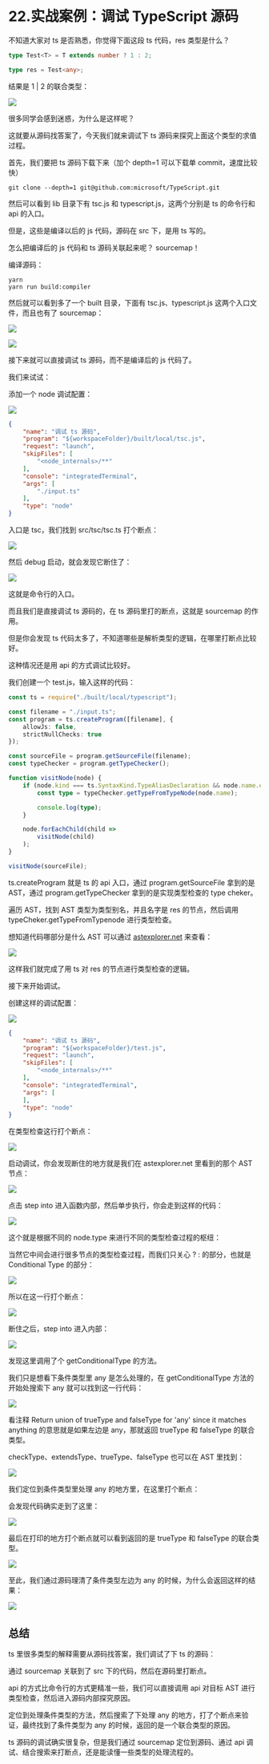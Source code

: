 # 22.实战案例：调试 TypeScript 源码

不知道大家对 ts 是否熟悉，你觉得下面这段 ts 代码，res 类型是什么？

```typescript
type Test<T> = T extends number ? 1 : 2;

type res = Test<any>;
```

结果是 1 | 2 的联合类型：

![](./images/d739474b429a39d9e748e073e0450f27.webp )

很多同学会感到迷惑，为什么是这样呢？

这就要从源码找答案了，今天我们就来调试下 ts 源码来探究上面这个类型的求值过程。

首先，我们要把 ts 源码下载下来（加个 depth=1 可以下载单 commit，速度比较快）

```
git clone --depth=1 git@github.com:microsoft/TypeScript.git
```

然后可以看到 lib 目录下有 tsc.js 和 typescript.js，这两个分别是 ts 的命令行和 api 的入口。

但是，这些是编译以后的 js 代码，源码在 src 下，是用 ts 写的。

怎么把编译后的 js 代码和 ts 源码关联起来呢？ sourcemap！

编译源码：

```
yarn 
yarn run build:compiler
```
然后就可以看到多了一个 built 目录，下面有 tsc.js、typescript.js 这两个入口文件，而且也有了 sourcemap：

![](./images/1d4f17d9d85212e02045b517ed3598e8.webp )

![](./images/4702b72e276524d46e09b5cfc02aa8f1.webp )

接下来就可以直接调试 ts 源码，而不是编译后的 js 代码了。

我们来试试：

添加一个 node 调试配置：

![](./images/133376191d8a72387984b3e6bca65d23.webp )

```json
{
    "name": "调试 ts 源码",
    "program": "${workspaceFolder}/built/local/tsc.js",
    "request": "launch",
    "skipFiles": [
        "<node_internals>/**"
    ],
    "console": "integratedTerminal",
    "args": [
        "./input.ts"
    ],
    "type": "node"
}
```
入口是 tsc，我们找到 src/tsc/tsc.ts 打个断点：

![](./images/f87356a3578b0d0119d90d5cef89482b.webp )

然后 debug 启动，就会发现它断住了：

![](./images/cd407ed1a8de36ac7cf1a94d157b1aba.webp )

这就是命令行的入口。

而且我们是直接调试 ts 源码的，在 ts 源码里打的断点，这就是 sourcemap 的作用。

但是你会发现 ts 代码太多了，不知道哪些是解析类型的逻辑，在哪里打断点比较好。

这种情况还是用 api 的方式调试比较好。

我们创建一个 test.js，输入这样的代码：

```typescript
const ts = require("./built/local/typescript");

const filename = "./input.ts";
const program = ts.createProgram([filename], {
    allowJs: false,
    strictNullChecks: true
});

const sourceFile = program.getSourceFile(filename);
const typeChecker = program.getTypeChecker();

function visitNode(node) {
    if (node.kind === ts.SyntaxKind.TypeAliasDeclaration && node.name.escapedText === 'res')  {
        const type = typeChecker.getTypeFromTypeNode(node.name);

        console.log(type);
    }

    node.forEachChild(child =>
        visitNode(child)
    );
}

visitNode(sourceFile);
```

ts.createProgram 就是 ts 的 api 入口，通过 program.getSourceFile 拿到的是 AST，通过 program.getTypeChecker 拿到的是实现类型检查的 type cheker。

遍历 AST，找到 AST 类型为类型别名，并且名字是 res 的节点，然后调用 typeCheker.getTypeFromTypenode 进行类型检查。

想知道代码哪部分是什么 AST 可以通过 [astexplorer.net](https://astexplorer.net/#/gist/3a718a7f5072cdaad804c0ebec076526/5baa661cc653c9846479de3f012f6fbd8dbe1fd3) 来查看：

![](./images/df99ff58964b044528526d2212ece0fa.webp )

这样我们就完成了用 ts 对 res 的节点进行类型检查的逻辑。

接下来开始调试。

创建这样的调试配置：

![](./images/0bce28f940fdcfa8a8a69cb0ee583f37.webp )

```json
{
    "name": "调试 ts 源码",
    "program": "${workspaceFolder}/test.js",
    "request": "launch",
    "skipFiles": [
        "<node_internals>/**"
    ],
    "console": "integratedTerminal",
    "args": [
    ],
    "type": "node"
}
```

在类型检查这行打个断点：

![](./images/01cf7ca986a9c1cb0b1c9b5b56a2d38c.webp )

启动调试，你会发现断住的地方就是我们在 astexplorer.net 里看到的那个 AST 节点：

![](./images/3befce0610513f35f3f3bf939b13a3cf.webp )

点击 step into 进入函数内部，然后单步执行，你会走到这样的代码：

![](./images/f8b1e492e44943f1e13691ab23403e6e.webp )

这个就是根据不同的 node.type 来进行不同的类型检查过程的枢纽：

当然它中间会进行很多节点的类型检查过程，而我们只关心 ? : 的部分，也就是 Conditional Type 的部分：

![](./images/9b444ed59544964e485d45ffd2a42606.webp )

所以在这一行打个断点：

![](./images/bd94e05d95817b7f75aa5d868aa1c24f.webp )

断住之后，step into 进入内部：

![](./images/23acd14cb0a8f34f718be771cdc3d4f2.webp )

发现这里调用了个 getConditionalType 的方法。

我们只是想看下条件类型里 any 是怎么处理的，在 getConditionalType 方法的开始处搜索下 any 就可以找到这一行代码：


![](./images/2f2f0660fee684175883f8b851180b7d.webp )

看注释 Return union of trueType and falseType for 'any' since it matches anything 的意思就是如果左边是 any，那就返回 trueType 和 falseType 的联合类型。

checkType、extendsType、trueType、falseType 也可以在 AST 里找到：

![](./images/1fda8bd58494d957f917086c3d23cd40.webp )

我们定位到条件类型里处理 any 的地方里，在这里打个断点：

会发现代码确实走到了这里：

![](./images/14ca93f7eb8dae9f369a8e6a23cf880b.webp )

最后在打印的地方打个断点就可以看到返回的是  trueType 和 falseType 的联合类型。

![](./images/4eee95b5f0073156551de67e30a36b1b.webp )

至此，我们通过源码理清了条件类型左边为 any 的时候，为什么会返回这样的结果：

![](./images/d739474b429a39d9e748e073e0450f27.webp )

## 总结

ts 里很多类型的解释需要从源码找答案，我们调试了下 ts 的源码：

通过 sourcemap 关联到了 src 下的代码，然后在源码里打断点。

api 的方式比命令行的方式更精准一些，我们可以直接调用 api 对目标 AST 进行类型检查，然后进入源码内部探究原因。

定位到处理条件类型的方法，然后搜索了下处理 any 的地方，打了个断点来验证，最终找到了条件类型为 any 的时候，返回的是一个联合类型的原因。

ts 源码的调试确实很复杂，但是我们通过 sourcemap 定位到源码、通过 api 调试、结合搜索来打断点，还是能读懂一些类型的处理流程的。


